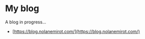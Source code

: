 # My blog

A blog in progress...

- [https://blog.nolanemirot.com/](https://blog.nolanemirot.com/)

